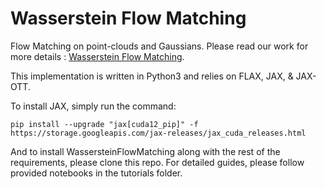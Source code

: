 Wasserstein Flow Matching
======================

Flow Matching on point-clouds and Gaussians. Please read our work for more details : [Wasserstein Flow Matching](https://arxiv.org/abs/2411.00698).

This implementation is written in Python3 and relies on FLAX, JAX, & JAX-OTT.

To install JAX, simply run the command:

    pip install --upgrade "jax[cuda12_pip]" -f https://storage.googleapis.com/jax-releases/jax_cuda_releases.html

And to install WassersteinFlowMatching along with the rest of the requirements, please clone this repo. For detailed guides, please follow provided notebooks in the tutorials folder. 



